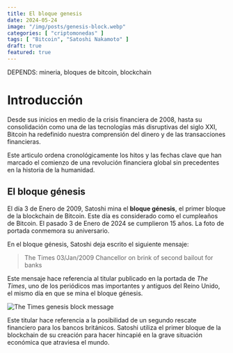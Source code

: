 ```yaml
---
title: El bloque genesis
date: 2024-05-24
image: "/img/posts/genesis-block.webp"
categories: [ "criptomonedas" ]
tags: [ "Bitcoin", "Satoshi Nakamoto" ]
draft: true
featured: true
---
```



DEPENDS: mineria, bloques de bitcoin, blockchain

# Introducción

Desde sus inicios en medio de la crisis financiera de 2008, hasta su consolidación como una de las tecnologías más disruptivas del siglo XXI, Bitcoin ha redefinido nuestra comprensión del dinero y de las transacciones financieras.

Este articulo ordena cronológicamente los hitos y las fechas clave que han marcado el comienzo de una revolución financiera global sin precedentes en la historia de la humanidad.

## El bloque génesis

El día 3 de Enero de 2009, Satoshi mina el **bloque génesis**, el primer bloque de la blockchain de Bitcoin. Este día es considerado como el cumpleaños de Bitcoin. El pasado 3 de Enero de 2024 se cumplieron 15 años. La foto de portada conmemora su aniversario.

En el bloque génesis, Satoshi deja escrito el siguiente mensaje:

> The Times 03/Jan/2009 Chancellor on brink of second bailout for banks

Este mensaje hace referencia al titular publicado en la portada de *The Times*, uno de los periódicos mas importantes y antiguos del Reino Unido, el mismo día en que se mina el bloque génesis.

![The Times genesis block message](/img/the-times-bitcoin-genesis-block.webp)

Este titular hace referencia a la posibilidad de un segundo rescate financiero para los bancos británicos. Satoshi utiliza el primer bloque de la blockchain de su creación para hacer hincapié en la grave situación económica que atraviesa el mundo.

